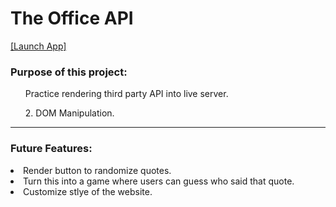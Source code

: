 <h1> The Office API </h1>

<a href="https://hernandez-g.github.io/TheOfficeQuotes/">[Launch App]</a> &nbsp; &nbsp;


<h3>Purpose of this project:</h3>
<ol>Practice rendering third party API into live server.</ol>
<ol>2. DOM Manipulation.</ol>

<hr>
<h3>Future Features: </h3>
<li> Render button to randomize quotes. </li>
<li>Turn this into a game where users can guess who said that quote.</li>
<li> Customize stlye of the website. </li>
